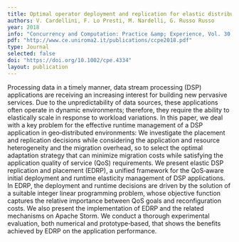 ```yaml
---
title: Optimal operator deployment and replication for elastic distributed data stream processing
authors: V. Cardellini, F. Lo Presti, M. Nardelli, G. Russo Russo
year: 2018
info: "Concurrency and Computation: Practice &amp; Experience, Vol. 30, No. 9, May 2018"
pdf: "http://www.ce.uniroma2.it/publications/ccpe2018.pdf"
type: Journal
selected: false
doi: "https://doi.org/10.1002/cpe.4334"
layout: publication
---
```


Processing data in a timely manner, data stream processing (DSP) applications are receiving an increasing interest for building new pervasive services. Due to the unpredictability of data sources, these applications often operate in dynamic environments; therefore, they require the ability to elastically scale in response to workload variations. In this paper, we deal with a key problem for the effective runtime management of a DSP application in geo‐distributed environments: We investigate the placement and replication decisions while considering the application and resource heterogeneity and the migration overhead, so to select the optimal adaptation strategy that can minimize migration costs while satisfying the application quality of service (QoS) requirements. We present elastic DSP replication and placement (EDRP), a unified framework for the QoS‐aware initial deployment and runtime elasticity management of DSP applications. In EDRP, the deployment and runtime decisions are driven by the solution of a suitable integer linear programming problem, whose objective function captures the relative importance between QoS goals and reconfiguration costs. We also present the implementation of EDRP and the related mechanisms on Apache Storm. We conduct a thorough experimental evaluation, both numerical and prototype‐based, that shows the benefits achieved by EDRP on the application performance.
